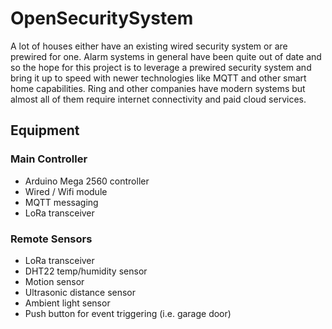 # OpenSecuritySystem
A lot of houses either have an existing wired security system or are prewired for one.  Alarm systems in general have been quite out of date and so the hope for this project is to leverage a prewired security system and bring it up to speed with newer technologies like MQTT and other smart home capabilities.  Ring and other companies have modern systems but almost all of them require internet connectivity and paid cloud services.

## Equipment

### Main Controller
* Arduino Mega 2560 controller
* Wired / Wifi module
* MQTT messaging 
* LoRa transceiver

### Remote Sensors
* LoRa transceiver
* DHT22 temp/humidity sensor
* Motion sensor
* Ultrasonic distance sensor
* Ambient light sensor
* Push button for event triggering (i.e. garage door)
